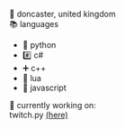 📌 doncaster, united kingdom  
📚 languages
- 🐍 python
- #️⃣ c#
- ➕ c++
- 🌙 lua
- 📜 javascript  

💼 currently working on:  
twitch.py [(here)](https://twitter.com/JohnMarquis09/with_replies)
